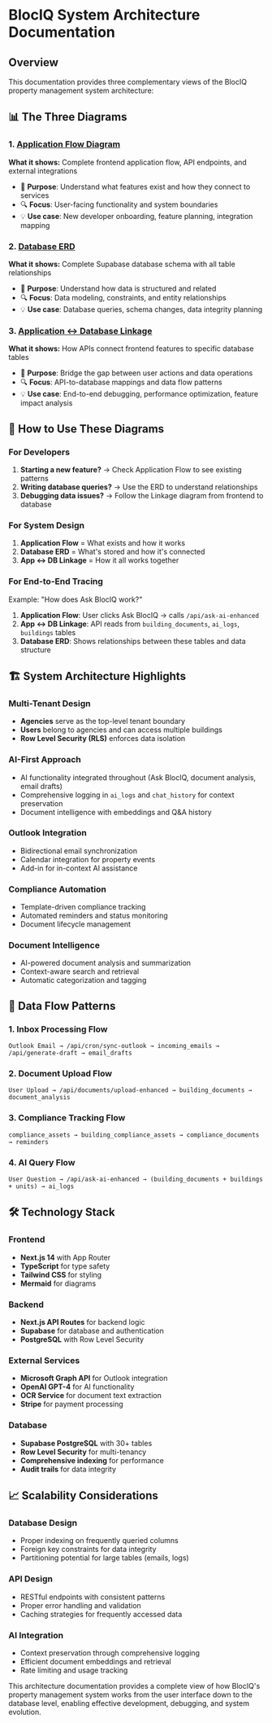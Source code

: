 # BlocIQ System Architecture Documentation

## Overview

This documentation provides three complementary views of the BlocIQ property management system architecture:

## 📊 The Three Diagrams

### 1. [Application Flow Diagram](./01-application-flow-diagram.md)
**What it shows:** Complete frontend application flow, API endpoints, and external integrations
- 🎯 **Purpose**: Understand what features exist and how they connect to services
- 🔍 **Focus**: User-facing functionality and system boundaries
- 💡 **Use case**: New developer onboarding, feature planning, integration mapping

### 2. [Database ERD](./02-database-erd.md)
**What it shows:** Complete Supabase database schema with all table relationships
- 🎯 **Purpose**: Understand how data is structured and related
- 🔍 **Focus**: Data modeling, constraints, and entity relationships
- 💡 **Use case**: Database queries, schema changes, data integrity planning

### 3. [Application ↔ Database Linkage](./03-application-database-linkage.md)
**What it shows:** How APIs connect frontend features to specific database tables
- 🎯 **Purpose**: Bridge the gap between user actions and data operations
- 🔍 **Focus**: API-to-database mappings and data flow patterns
- 💡 **Use case**: End-to-end debugging, performance optimization, feature impact analysis

## 🎯 How to Use These Diagrams

### For Developers
1. **Starting a new feature?** → Check Application Flow to see existing patterns
2. **Writing database queries?** → Use the ERD to understand relationships
3. **Debugging data issues?** → Follow the Linkage diagram from frontend to database

### For System Design
1. **Application Flow** = What exists and how it works
2. **Database ERD** = What's stored and how it's connected
3. **App ↔ DB Linkage** = How it all works together

### For End-to-End Tracing
Example: "How does Ask BlocIQ work?"
1. **Application Flow**: User clicks Ask BlocIQ → calls `/api/ask-ai-enhanced`
2. **App ↔ DB Linkage**: API reads from `building_documents`, `ai_logs`, `buildings` tables
3. **Database ERD**: Shows relationships between these tables and data structure

## 🏗️ System Architecture Highlights

### Multi-Tenant Design
- **Agencies** serve as the top-level tenant boundary
- **Users** belong to agencies and can access multiple buildings
- **Row Level Security (RLS)** enforces data isolation

### AI-First Approach
- AI functionality integrated throughout (Ask BlocIQ, document analysis, email drafts)
- Comprehensive logging in `ai_logs` and `chat_history` for context preservation
- Document intelligence with embeddings and Q&A history

### Outlook Integration
- Bidirectional email synchronization
- Calendar integration for property events
- Add-in for in-context AI assistance

### Compliance Automation
- Template-driven compliance tracking
- Automated reminders and status monitoring
- Document lifecycle management

### Document Intelligence
- AI-powered document analysis and summarization
- Context-aware search and retrieval
- Automatic categorization and tagging

## 🔄 Data Flow Patterns

### 1. **Inbox Processing Flow**
```
Outlook Email → /api/cron/sync-outlook → incoming_emails → /api/generate-draft → email_drafts
```

### 2. **Document Upload Flow**
```
User Upload → /api/documents/upload-enhanced → building_documents → document_analysis
```

### 3. **Compliance Tracking Flow**
```
compliance_assets → building_compliance_assets → compliance_documents → reminders
```

### 4. **AI Query Flow**
```
User Question → /api/ask-ai-enhanced → (building_documents + buildings + units) → ai_logs
```

## 🛠️ Technology Stack

### Frontend
- **Next.js 14** with App Router
- **TypeScript** for type safety
- **Tailwind CSS** for styling
- **Mermaid** for diagrams

### Backend
- **Next.js API Routes** for backend logic
- **Supabase** for database and authentication
- **PostgreSQL** with Row Level Security

### External Services
- **Microsoft Graph API** for Outlook integration
- **OpenAI GPT-4** for AI functionality
- **OCR Service** for document text extraction
- **Stripe** for payment processing

### Database
- **Supabase PostgreSQL** with 30+ tables
- **Row Level Security** for multi-tenancy
- **Comprehensive indexing** for performance
- **Audit trails** for data integrity

## 📈 Scalability Considerations

### Database Design
- Proper indexing on frequently queried columns
- Foreign key constraints for data integrity
- Partitioning potential for large tables (emails, logs)

### API Design
- RESTful endpoints with consistent patterns
- Proper error handling and validation
- Caching strategies for frequently accessed data

### AI Integration
- Context preservation through comprehensive logging
- Efficient document embeddings and retrieval
- Rate limiting and usage tracking

This architecture documentation provides a complete view of how BlocIQ's property management system works from the user interface down to the database level, enabling effective development, debugging, and system evolution.